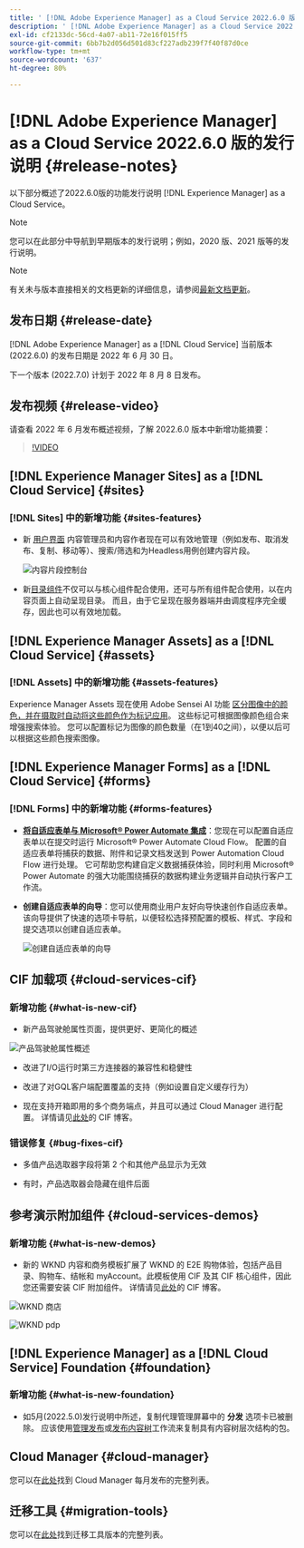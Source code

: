 ```yaml
---
title: ' [!DNL Adobe Experience Manager] as a Cloud Service 2022.6.0 版的发行说明。'
description: ' [!DNL Adobe Experience Manager] as a Cloud Service 2022.6.0 版的发行说明。'
exl-id: cf2133dc-56cd-4a07-ab11-72e16f015ff5
source-git-commit: 6bb7b2d056d501d83cf227adb239f7f40f87d0ce
workflow-type: tm+mt
source-wordcount: '637'
ht-degree: 80%

---
```


# [!DNL Adobe Experience Manager] as a Cloud Service 2022.6.0 版的发行说明 {#release-notes}

以下部分概述了2022.6.0版的功能发行说明 [!DNL Experience Manager] as a Cloud Service。

>[!NOTE]
>
>您可以在此部分中导航到早期版本的发行说明；例如，2020 版、2021 版等的发行说明。

>[!NOTE]
>
>有关未与版本直接相关的文档更新的详细信息，请参阅[最新文档更新](https://experienceleague.adobe.com/docs/experience-manager-release-information/aem-release-updates/doc-updates/documentation-updates.html)。

## 发布日期 {#release-date}

[!DNL Adobe Experience Manager] as a [!DNL Cloud Service] 当前版本 (2022.6.0) 的发布日期是 2022 年 6 月 30 日。

下一个版本 (2022.7.0) 计划于 2022 年 8 月 8 日发布。

## 发布视频 {#release-video}

请查看 2022 年 6 月发布概述视频，了解 2022.6.0 版本中新增功能摘要：

>[!VIDEO](https://video.tv.adobe.com/v/344308/?quality=12)

## [!DNL Experience Manager Sites] as a [!DNL Cloud Service] {#sites}

### [!DNL Sites] 中的新增功能 {#sites-features}

* 新 [用户界面](/help/sites-cloud/administering/content-fragments/managing.md#content-fragments-console) 内容管理员和内容作者现在可以有效地管理（例如发布、取消发布、复制、移动等）、搜索/筛选和为Headless用例创建内容片段。

  ![内容片段控制台](/help/release-notes/assets/cf-ui.png)

* 新[目录组件](https://experienceleague.adobe.com/docs/experience-manager-core-components/using/components/tableofcontents.html)不仅可以与核心组件配合使用，还可与所有组件配合使用，以在内容页面上自动呈现目录。 而且，由于它呈现在服务器端并由调度程序完全缓存，因此也可以有效地加载。

## [!DNL Experience Manager Assets] as a [!DNL Cloud Service] {#assets}

### [!DNL Assets] 中的新增功能 {#assets-features}

Experience Manager Assets 现在使用 Adobe Sensei AI 功能 [区分图像中的颜色，并在摄取时自动将这些颜色作为标记应用](/help/assets/color-tag-images.md)。 这些标记可根据图像颜色组合来增强搜索体验。 您可以配置标记为图像的颜色数量（在1到40之间），以便以后可以根据这些颜色搜索图像。

## [!DNL Experience Manager Forms] as a [!DNL Cloud Service] {#forms}

### [!DNL Forms] 中的新增功能 {#forms-features}

* **[将自适应表单与 Microsoft® Power Automate 集成](/help/forms/forms-microsoft-power-automate-integration.md)**：您现在可以配置自适应表单以在提交时运行 Microsoft® Power Automate Cloud Flow。 配置的自适应表单将捕获的数据、附件和记录文档发送到 Power Automation Cloud Flow 进行处理。 它可帮助您构建自定义数据捕获体验，同时利用 Microsoft® Power Automate 的强大功能围绕捕获的数据构建业务逻辑并自动执行客户工作流。

* **创建自适应表单的向导**：您可以使用商业用户友好向导快速创作自适应表单。 该向导提供了快速的选项卡导航，以便轻松选择预配置的模板、样式、字段和提交选项以创建自适应表单。

  ![创建自适应表单的向导](/help/release-notes/assets/wizard.png)

## CIF 加载项 {#cloud-services-cif}

### 新增功能 {#what-is-new-cif}

* 新产品驾驶舱属性页面，提供更好、更简化的概述

![产品驾驶舱属性概述](/help/assets/CIF/product_cockpit_properties_overview.png)

* 改进了I/O运行时第三方连接器的兼容性和稳健性

* 改进了对GQL客户端配置覆盖的支持（例如设置自定义缓存行为）

* 现在支持开箱即用的多个商务端点，并且可以通过 Cloud Manager 进行配置。 详情请见[此处](https://medium.com/adobetech/use-aem-as-a-cloud-service-with-multiple-adobe-commerce-systems-9295612a9554)的 CIF 博客。


### 错误修复 {#bug-fixes-cif}

* 多值产品选取器字段将第 2 个和其他产品显示为无效

* 有时，产品选取器会隐藏在组件后面

## 参考演示附加组件 {#cloud-services-demos}

### 新增功能 {#what-is-new-demos}

* 新的 WKND 内容和商务模板扩展了 WKND 的 E2E 购物体验，包括产品目录、购物车、结帐和 myAccount。此模板使用 CIF 及其 CIF 核心组件，因此您还需要安装 CIF 附加组件。 详情请见[此处](https://medium.com/adobetech/learn-how-to-create-a-shoppable-experience-with-the-new-wknd-reference-site-and-cif-b3b2c161f67e)的 CIF 博客。

![WKND 商店](/help/assets/CIF/wknd_shop.png)

![WKND pdp](/help/assets/CIF/wknd_pdp.png)

## [!DNL Experience Manager] as a [!DNL Cloud Service] Foundation {#foundation}

### 新增功能 {#what-is-new-foundation}

* 如5月(2022.5.0)发行说明中所述，复制代理管理屏幕中的 **分发** 选项卡已被删除。 应该使用[管理发布](/help/operations/replication.md#manage-publication)或[发布内容树](/help/operations/replication.md#manage-publication#publish-content-tree-workflow)工作流来复制具有内容树层次结构的包。

## Cloud Manager {#cloud-manager}

您可以在[此处](/help/implementing/cloud-manager/release-notes/current.md)找到 Cloud Manager 每月发布的完整列表。

## 迁移工具 {#migration-tools}

您可以在[此处](/help/journey-migration/release-notes/release-notes-migration-tools-current.md)找到迁移工具版本的完整列表。
